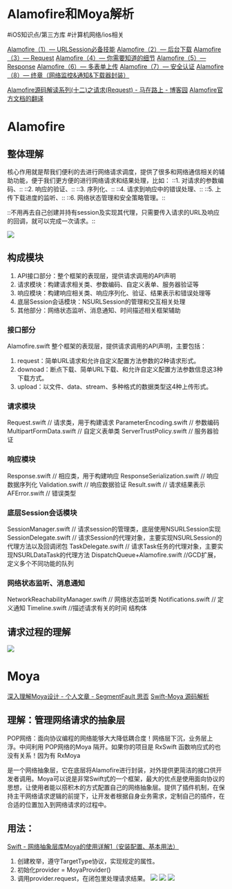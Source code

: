 # Alamofire和Moya解析 
#iOS知识点/第三方库  #计算机网络/ios相关

 [Alamofire（1）— URLSession必备技能](https://juejin.im/post/6844903913401892878) 
 [Alamofire（2）— 后台下载](https://juejin.im/post/6844903918145634311) 
 [Alamofire（3）— Request](https://juejin.im/post/6844903920091807752) 
 [Alamofire（4）— 你需要知道的细节](https://juejin.im/post/6844903921379442695) 
 [Alamofire（5）— Response](https://juejin.im/post/6844903923224936455) 
 [Alamofire（6）— 多表单上传](https://juejin.im/post/6844903933178019847) 
 [Alamofire（7）— 安全认证](https://juejin.im/post/6844903933698113543) 
 [Alamofire（8）— 终章（网络监控&通知&下载器封装）](https://juejin.im/post/6844903934155309069) 

[Alamofire源码解读系列(十二)之请求(Request) - 马在路上 - 博客园](https://www.cnblogs.com/machao/p/6856603.html)
[Alamofire官方文档的翻译](https://github.com/Lebron1992/learning-notes/blob/master/docs/alamofire5/02%20-%20Alamofire%205%20的使用%20-%20基本用法.md)

# Alamofire
## 整体理解
核心作用就是帮我们便利的去进行网络请求调度，提供了很多和网络通信相关的辅助功能，便于我们更方便的进行网络请求和结果处理，比如：
::1. 对请求的参数编码、::
::2. 响应的验证、::
::3. 序列化、::
::4. 请求到响应中的错误处理、::
::5. 上传下载进度的监听、::
::6. 网络状态管理和安全策略管理。::

::不用再去自己创建并持有session及实现其代理，只需要传入请求的URL及响应的回调，就可以完成一次请求。::

![](Alamofire%E5%92%8CMoya%E8%A7%A3%E6%9E%90/B6E3FCA3-C95E-4661-A231-F7CAFEFF29B0.png)

## 构成模块
1. API接口部分：整个框架的表现层，提供请求调用的API声明
2. 请求模块：构建请求相关类、参数编码、自定义表单、服务器验证等
3. 响应模块：构建响应相关类、响应序列化、验证、结果表示和错误处理等
4. 底层Session会话模块：NSURLSession的管理和交互相关处理
5. 其他部分：网络状态监听、消息通知、时间描述相关框架辅助

### 接口部分
Alamofire.swift
整个框架的表现层，提供请求调用的API声明，主要包括：
1. request：简单URL请求和允许自定义配置方法参数的2种请求形式。
2. downoad：断点下载、简单URL下载、和允许自定义配置方法参数信息这3种下载方式。
3. upload：以文件、data、stream、多种格式的数据类型这4种上传形式。

### 请求模块
Request.swift // 请求类，用于构建请求
ParameterEncoding.swift // 参数编码
MultipartFormData.swift // 自定义表单类
ServerTrustPolicy.swift // 服务器验证

### 响应模块
Response.swift // 相应类，用于构建响应
ResponseSerialization.swift // 响应数据序列化
Validation.swift // 响应数据验证
Result.swift // 请求结果表示
AFError.swift // 错误类型

### 底层Session会话模块
SessionManager.swift // 请求session的管理类，底层使用NSURLSession实现
SessionDelegate.swift // 请求Session的代理对象，主要实现NSURLSession的代理方法以及回调闭包
TaskDelegate.swift // 请求Task任务的代理对象，主要实现NSURLDataTask的代理方法
DispatchQueue+Alamofire.swift //GCD扩展，定义多个不同功能的队列

### 网络状态监听、消息通知
NetworkReachabilityManager.swift // 网络状态监听类
Notifications.swift // 定义通知
Timeline.swift //描述请求有关的时间 结构体

## 请求过程的理解
![](Alamofire%E5%92%8CMoya%E8%A7%A3%E6%9E%90/A3036AEA-50E3-4660-A5ED-0FDFE044A926.png)

# Moya
[深入理解Moya设计 - 个人文章 - SegmentFault 思否](https://segmentfault.com/a/1190000012997081)
[Swift-Moya 源码解析](https://juejin.cn/post/6899362830114357256)

## 理解：管理网络请求的抽象层
POP网络：面向协议编程的网络能够大大降低耦合度！网络层下沉，业务层上浮。中间利用 POP网络的Moya 隔开。如果你的项目是 RxSwift 函数响应式的也没有关系！因为有 RxMoya

是一个网络抽象层，它在底层将Alamofire进行封装，对外提供更简洁的接口供开发者调用。Moya可以说是非常Swift式的一个框架，最大的优点是使用面向协议的思想，让使用者能以搭积木的方式配置自己的网络抽象层。提供了插件机制，在保持主干网络请求逻辑的前提下，让开发者根据自身业务需求，定制自己的插件，在合适的位置加入到网络请求的过程中。

## 用法：
[Swift - 网络抽象层库Moya的使用详解1（安装配置、基本用法）](https://www.hangge.com/blog/cache/detail_1797.html)

1. 创建枚举，遵守TargetType协议，实现规定的属性。
2. 初始化provider = MoyaProvider<Myservice>()
3. 调用provider.request，在闭包里处理请求结果。
![](Alamofire%E5%92%8CMoya%E8%A7%A3%E6%9E%90/F877AA9C-C111-4323-94EE-9A9C7F3C9381.png)
![](Alamofire%E5%92%8CMoya%E8%A7%A3%E6%9E%90/74ABD718-7946-4C6C-998F-100EF24F9CEE.png)
![](Alamofire%E5%92%8CMoya%E8%A7%A3%E6%9E%90/9446D627-D8C3-49DD-8CEA-AC8F58ED2CDD.png)


